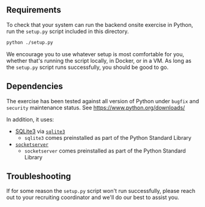 ## Requirements

To check that your system can run the backend onsite exercise in Python, run the
`setup.py` script included in this directory.

```bash
python ./setup.py
```

We encourage you to use whatever setup is most comfortable for you, whether
that's running the script locally, in Docker, or in a VM. As long as the `setup.py`
script runs successfully, you should be good to go.

## Dependencies

The exercise has been tested against all version of Python under `bugfix` and `security` maintenance status. See https://www.python.org/downloads/

In addition, it uses:

- [SQLite3](https://www.sqlite.org/index.html) via [`sqlite3`](https://docs.python.org/3/library/sqlite3.html)
  - `sqlite3` comes preinstalled as part of the Python Standard Library
- [`socketserver`](https://docs.python.org/3/library/socketserver.html)
  - `socketserver` comes preinstalled as part of the Python Standard Library

## Troubleshooting

If for some reason the `setup.py` script won't run successfully, please reach out to your recruiting coordinator and we'll do our best to assist you.

